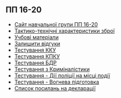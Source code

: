 <h2>ПП 16-20</h2>
<ul>
   <li>
      <a href="https://dmitriy-1986.github.io/squad-pp16-20">Сайт навчальної групи ПП 16-20</a>
   </li>
   <li>
     <a href="https://pp16-20.pp.ua/TTH.html">Тактико-технічні характеристики зброї</a>
   </li>
   <li>
     <a href="https://pp16-20.pp.ua/educational-materials.html"> Учбові матеріали</a>
   </li>
   <li>
     <a href="https://pp16-20.pp.ua/form-feedback.html">Залишити відгуки</a>
   </li>
   <li>
     <a href="https://pp16-20.pp.ua/test-kku.html">Тестування ККУ</a>
   </li>
    <li>
     <a href="https://pp16-20.pp.ua/test-kpk.html">Тестування КПКУ</a>
   </li>
   <li>
     <a href="https://pp16-20.pp.ua/bdr.html">Тестування БДР</a>
   </li>
    <li>
     <a href="https://pp16-20.pp.ua/kriminalistika.html">Тестування з Криміналістики</a>
   </li>
   <li>
     <a href="https://pp16-20.pp.ua/dii-police-na-misci-podii.html">Тестування - Дії поліції на місці події</a>
   </li>
   <li>
     <a href="https://pp16-20.pp.ua/vogneva.html">Тестування - Вогнева підготовка</a>
   </li>
    <li>
     <a href="https://pp16-20.pp.ua/declaration-link.html">Список посилань на декларації</a>
   </li>
</ul>



